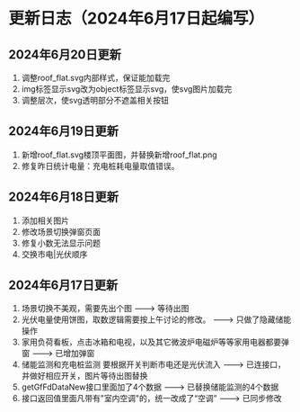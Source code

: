 # 更新日志（2024年6月17日起编写）

## 2024年6月20日更新

1. 调整roof_flat.svg内部样式，保证能加载完
2. img标签显示svg改为object标签显示svg，使svg图片加载完
3. 调整层次，使svg透明部分不遮盖相关按钮

## 2024年6月19日更新

1. 新增roof_flat.svg楼顶平面图，并替换新增roof_flat.png
2. 修复昨日统计电量：充电桩耗电量取值错误。

## 2024年6月18日更新

1. 添加相关图片
2. 修改场景切换弹窗页面
3. 修复小数无法显示问题
3. 交换市电|光伏顺序

## 2024年6月17日更新

1. 场景切换不美观，需要先出个图 ---> 等待出图
2. 光伏电量使用饼图，取数逻辑需要按上午讨论的修改。 ---> 只做了隐藏储能操作
3. 家用负荷看板，点击冰箱和电视，以及其它微波炉电磁炉等等家用电器都要弹窗 ---> 已增加弹窗
4. 储能监测和充电桩监测 要根据开关判断市电还是光伏流入 ---> 已连接口，并做好相应开关，图片等待出图替换
5. getGfFdDataNew接口里面加了4个数据 ---> 已替换储能监测的4个数据
6. 接口返回值里面凡带有"室内空调"的，统一改成了“空调” ---> 已同步修改
